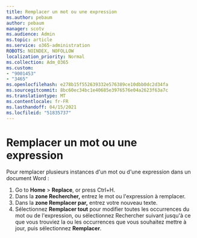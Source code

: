 ```yaml
---
title: Remplacer un mot ou une expression
ms.author: pebaum
author: pebaum
manager: scotv
ms.audience: Admin
ms.topic: article
ms.service: o365-administration
ROBOTS: NOINDEX, NOFOLLOW
localization_priority: Normal
ms.collection: Adm_O365
ms.custom:
- "9001453"
- "3465"
ms.openlocfilehash: e278b15f552639332e576389ce10dbb0dc2d34fa
ms.sourcegitcommit: 8bc60ec34bc1e40685e3976576e04a2623f63a7c
ms.translationtype: MT
ms.contentlocale: fr-FR
ms.lasthandoff: 04/15/2021
ms.locfileid: "51835737"
---
```

# <a name="replace-a-word-or-phrase"></a>Remplacer un mot ou une expression

Pour remplacer plusieurs instances d'un mot ou d'une expression dans un document Word :

1. Go to **Home**  >  **Replace**, or press Ctrl+H.
2. Dans la **zone Rechercher,** entrez le mot ou l'expression à remplacer. 
3. Dans la **zone Remplacer par,** entrez votre nouveau texte.
3. Sélectionnez **Remplacer tout** pour modifier toutes les occurrences du mot ou de l'expression, ou sélectionnez Rechercher suivant jusqu'à ce que vous trouviez la ou les occurrences que vous souhaitez mettre à jour, puis sélectionnez **Remplacer**. 